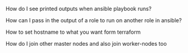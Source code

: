 How do I  see printed outputs when ansible playbook runs?

How can I pass in the output of a role to run on another role in ansible?

How to set hostname to what you want form terraform

How do I join other master nodes and also join worker-nodes too